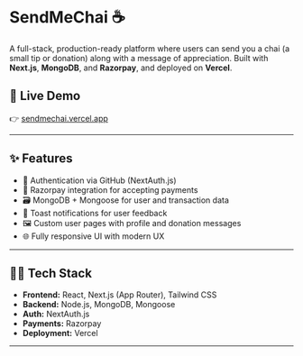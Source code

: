 
# SendMeChai ☕️

A full-stack, production-ready platform where users can send you a chai (a small tip or donation) along with a message of appreciation. Built with **Next.js**, **MongoDB**, and **Razorpay**, and deployed on **Vercel**.

## 🚀 Live Demo

👉 [sendmechai.vercel.app](https://sendmechai.vercel.app)

---

## ✨ Features

- 🔐 Authentication via GitHub (NextAuth.js)
- 💸 Razorpay integration for accepting payments
- 🗃️ MongoDB + Mongoose for user and transaction data
- 🔔 Toast notifications for user feedback
- 🖼️ Custom user pages with profile and donation messages
- 🌐 Fully responsive UI with modern UX

---

## 🧑‍💻 Tech Stack

- **Frontend:** React, Next.js (App Router), Tailwind CSS
- **Backend:** Node.js, MongoDB, Mongoose
- **Auth:** NextAuth.js
- **Payments:** Razorpay
- **Deployment:** Vercel

---